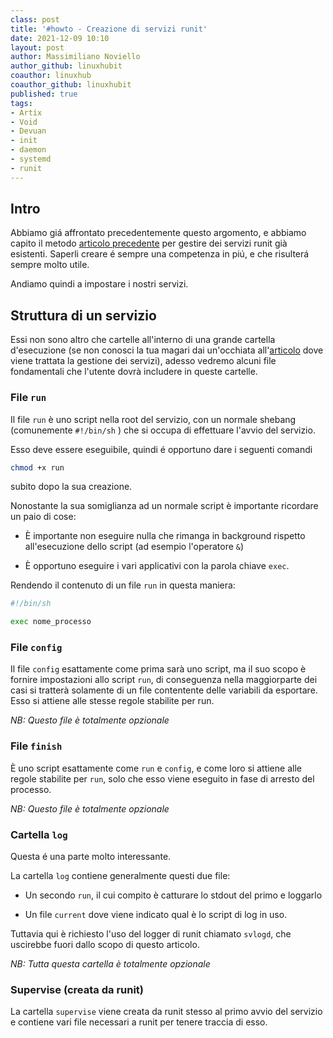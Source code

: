 ```yaml
---
class: post
title: '#howto - Creazione di servizi runit' 
date: 2021-12-09 10:10
layout: post 
author: Massimiliano Noviello
author_github: linuxhubit
coauthor: linuxhub
coauthor_github: linuxhubit
published: true
tags: 
- Artix 
- Void 
- Devuan
- init 
- daemon
- systemd
- runit
---
```


## Intro

Abbiamo giá affrontato precedentemente questo argomento, e abbiamo capito il metodo [articolo precedente](https://linuxhub.it/articles/howto-gestire-servizi-runit/) per gestire dei servizi runit già esistenti. 
Saperli creare é sempre una competenza in piú, e che risulterá sempre molto utile.

Andiamo quindi a impostare i nostri servizi.


## Struttura di un servizio

Essi non sono altro che cartelle all'interno di una grande cartella d'esecuzione (se non conosci la tua magari dai un'occhiata all'[articolo](https://linuxhub.it/articles/howto-gestire-servizi-runit/) dove viene trattata la gestione dei servizi), adesso vedremo alcuni file fondamentali che l'utente dovrà includere in queste cartelle.



### File `run`

Il file `run` è uno script nella root del servizio, con un normale shebang
(comunemente `#!/bin/sh` ) che si occupa di effettuare l'avvio del servizio.

Esso deve essere eseguibile, quindi é opportuno dare i seguenti comandi

```bash
chmod +x run
```

subito dopo la sua creazione.

Nonostante la sua somiglianza ad un normale script è importante ricordare un paio di cose:

* È importante non eseguire nulla che rimanga in background rispetto all'esecuzione dello script (ad esempio l'operatore `&`)

* È opportuno eseguire i vari applicativi con la parola chiave `exec`.



Rendendo il contenuto di un file `run` in questa maniera:

```bash
#!/bin/sh

exec nome_processo
```



### File `config` 

Il file `config` esattamente come prima sarà uno script, ma il suo scopo è fornire impostazioni allo script `run`, di conseguenza nella maggiorparte dei casi si tratterà solamente di un file contentente delle variabili da esportare. Esso si attiene alle stesse regole stabilite per run.

*NB: Questo file è totalmente opzionale*



### File `finish` 

È uno script esattamente come `run` e `config`, e come loro si attiene alle regole stabilite per `run`, solo che esso viene eseguito in fase di arresto del processo.

*NB: Questo file è totalmente opzionale*



### Cartella `log` 

Questa é una parte molto interessante.

La cartella `log` contiene generalmente questi due file:

* Un secondo `run`, il cui compito è catturare lo stdout del primo e loggarlo

* Un file `current` dove viene indicato qual è lo script di log in uso.


Tuttavia qui è richiesto l'uso del logger di runit chiamato `svlogd`, che uscirebbe fuori dallo scopo di questo articolo.

*NB: Tutta questa cartella è totalmente opzionale*



### Supervise (creata da runit)

La cartella `supervise` viene creata da runit stesso al primo avvio del servizio e contiene vari file necessari a runit per tenere traccia di esso.

